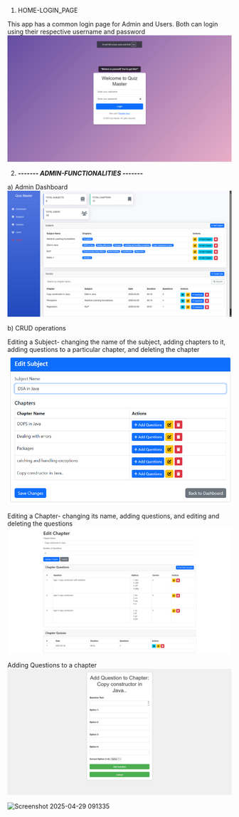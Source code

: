 1) HOME-LOGIN_PAGE

This app has a common login page for Admin and Users. Both can login using their respective username and password
   ![Image Alt](https://github.com/sameerthakur6780/QUIZ-MASTER-APP_AppDev1/blob/0fe91e428580e9dab9bfadbc2929f0a1845f0781/Screenshot%202025-04-29%20085735.png)

2) _______------- ADMIN-FUNCTIONALITIES -------_______

a) Admin Dashboard
 ![Image Alt](https://github.com/sameerthakur6780/QUIZ-MASTER-APP_AppDev1/blob/7ae0437b9885bd2f425bf3606584f15ae09a0ffe/Screenshot%202025-04-29%20084305.png)

b) CRUD operations

Editing a Subject- changing the name of the subject, adding chapters to it, adding questions to a particular chapter, and deleting the chapter
![Image Alt](https://github.com/sameerthakur6780/QUIZ-MASTER-APP_AppDev1/blob/d7b499a0c2fc100dd84e7a76d5796434280dc631/Screenshot%202025-04-29%20090932.png)

Editing a Chapter- changing its name, adding questions, and editing and deleting the questions
![Image Alt](https://github.com/sameerthakur6780/QUIZ-MASTER-APP_AppDev1/blob/82205fd188d9195bbf9ca44889dc1398af775014/Screenshot%202025-04-29%20091335.png)

Adding Questions to a chapter
![Image Alt](https://github.com/sameerthakur6780/QUIZ-MASTER-APP_AppDev1/blob/748f933e9b138093b2cf22f530c2435d72f74cd3/Screenshot%202025-04-29%20092448.png)

![Screenshot 2025-04-29 091335](https://github.com/user-attachments/assets/aff686ea-43e3-4e48-b8f2-d2c762f45ddc)
